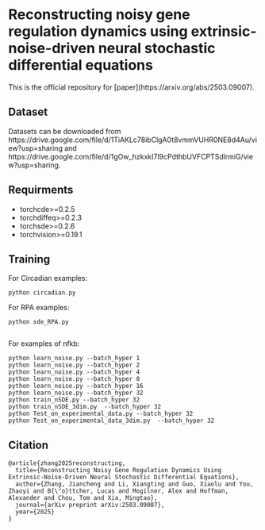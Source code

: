 ﻿<!DOCTYPE html>
<html>



<body class="stackedit">
  <div class="stackedit__html"><h1 id="reconstructing-cellular-signaling-dynamics-using-neural-stochastic-differential-equations">Reconstructing noisy gene regulation dynamics using extrinsic-noise-driven neural stochastic differential equations</h1>
This is the official repository for [paper](https://arxiv.org/abs/2503.09007).
<h2 id="dataset">Dataset</h2>
<p>Datasets can be downloaded from https://drive.google.com/file/d/1TiAKLc78ibClgA0t8vmmVUHR0NE8d4Au/view?usp=sharing and https://drive.google.com/file/d/1gOw_hzkxkI7l9cPdthbUVFCPTSdlrmiG/view?usp=sharing.</p>
<h2 id="requirments">Requirments</h2>
<ul>
<!-- <li>numpy&gt;=1.22.4</li>
<li>pandas&gt;=1.3.5</li>
<li>pytorch-transformers&gt;=1.2.0</li>
<li>scikit-learn&gt;=1.0.2</li>
<li>tiktoken&gt;=0.3.3</li>
<li>tokenizers&gt;=0.11.4</li>
<li>torch&gt;=2.4.1</li> -->
<li>torchcde&gt;=0.2.5</li>
<li>torchdiffeq&gt;=0.2.3</li>
<li>torchsde&gt;=0.2.6</li>
<li>torchvision&gt;=0.19.1</li>
<!-- <li>transformers&gt;=4.18.0</li> -->
</ul>
<h2 id="training">Training</h2>
<p>For Circadian examples:</p>
<pre><code>python circadian.py
</code></pre>
<p>For RPA examples:</p>
<pre><code>python sde_RPA.py
<!-- python {baselines}.py -->
</code></pre>
<p>For examples of nfkb:</p>
<pre><code>python learn_noise.py --batch_hyper 1
python learn_noise.py --batch_hyper 2
python learn_noise.py --batch_hyper 4
python learn_noise.py --batch_hyper 8
python learn_noise.py --batch_hyper 16
python learn_noise.py --batch_hyper 32
python train_nSDE.py --batch_hyper 32
python train_nSDE_3dim.py  --batch_hyper 32
python Test_on_experimental_data.py --batch_hyper 32
python Test_on_experimental_data_3dim.py  --batch_hyper 32
</code></pre>
<h2 id="citation">Citation</h2>
    <pre><code>@article{zhang2025reconstructing,
  title={Reconstructing Noisy Gene Regulation Dynamics Using Extrinsic-Noise-Driven Neural Stochastic Differential Equations},
  author={Zhang, Jiancheng and Li, Xiangting and Guo, Xiaolu and You, Zhaoyi and B{\"o}ttcher, Lucas and Mogilner, Alex and Hoffman, Alexander and Chou, Tom and Xia, Mingtao},
  journal={arXiv preprint arXiv:2503.09007},
  year={2025}
}
</code></pre>
</div>
</body>

</html>
